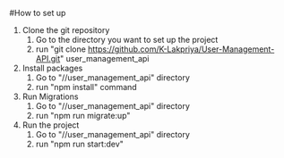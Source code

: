 #How to set up

1. Clone the git repository
   1. Go to the directory you want to set up the project
   2. run "git clone https://github.com/K-Lakpriya/User-Management-API.git" user_management_api
2. Install packages
   1. Go to "/<absolute-path>/user_management_api" directory
   2. run "npm install" command
3. Run Migrations 
   1. Go to "/<absolute-path>/user_management_api" directory
   2. run "npm run migrate:up"
4. Run the project 
   1. Go to "/<absolute-path>/user_management_api" directory
   2. run "npm run start:dev"
